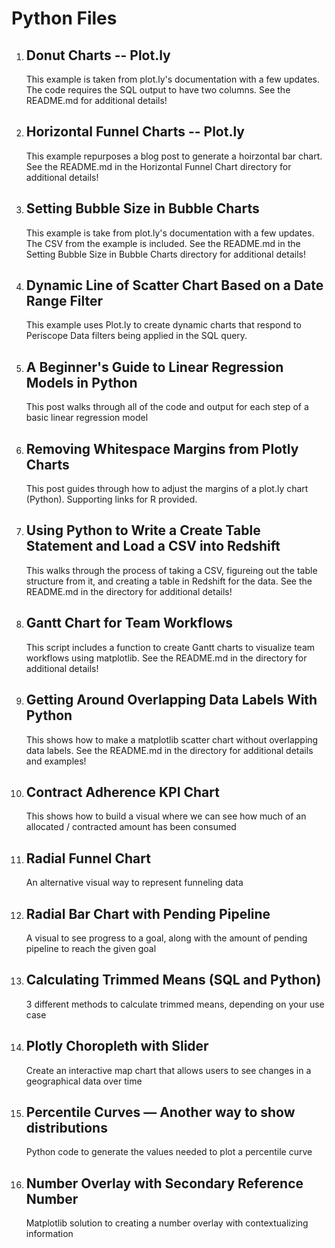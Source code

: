 # Python Files

1. ## Donut Charts -- Plot.ly
    This example is taken from plot.ly's documentation with a few updates.  The code requires the SQL output to have two columns.  See the README.md for additional details!

2. ## Horizontal Funnel Charts -- Plot.ly
	This example repurposes a blog post to generate a hoirzontal bar chart. See the README.md in the Horizontal Funnel Chart directory for additional details!

3. ## Setting Bubble Size in Bubble Charts
	This example is take from plot.ly's documentation with a few updates.  The CSV from the example is included. See the README.md in the Setting Bubble Size in Bubble Charts directory for additional details!

4. ## Dynamic Line of Scatter Chart Based on a Date Range Filter
	This example uses Plot.ly to create dynamic charts that respond to Periscope Data filters being applied in the SQL query.
	
5. ## A Beginner's Guide to Linear Regression Models in Python
	This post walks through all of the code and output for each step of a basic linear regression model

6. ## Removing Whitespace Margins from Plotly Charts
	This post guides through how to adjust the margins of a plot.ly chart (Python). Supporting links for R provided.

7. ## Using Python to Write a Create Table Statement and Load a CSV into Redshift
	This walks through the process of taking a CSV, figureing out the table structure from it, and creating a table in Redshift for the data. See the README.md in the directory for additional details!

8. ## Gantt Chart for Team Workflows
	This script includes a function to create Gantt charts to visualize team workflows using matplotlib. See the README.md in the directory for additional details!

9. ## Getting Around Overlapping Data Labels With Python
	This shows how to make a matplotlib scatter chart without overlapping data labels. See the README.md in the directory for additional details and examples!

10. ## Contract Adherence KPI Chart
	This shows how to build a visual where we can see how much of an allocated / contracted amount has been consumed
	
11. ## Radial Funnel Chart
	An alternative visual way to represent funneling data

12. ## Radial Bar Chart with Pending Pipeline
	A visual to see progress to a goal, along with the amount of pending pipeline to reach the given goal
	
13. ## Calculating Trimmed Means (SQL and Python)
	3 different methods to calculate trimmed means, depending on your use case
	
14. ## Plotly Choropleth with Slider
	Create an interactive map chart that allows users to see changes in a geographical data over time

15. ## Percentile Curves — Another way to show distributions
	Python code to generate the values needed to plot a percentile curve

16. ## Number Overlay with Secondary Reference Number
	Matplotlib solution to creating a number overlay with contextualizing information
